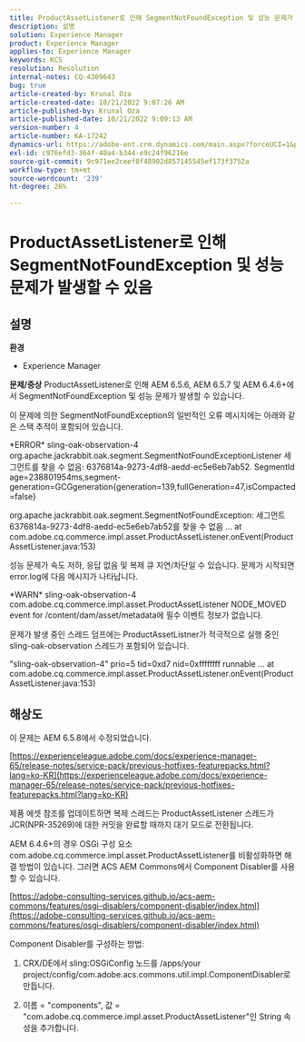 ```yaml
---
title: ProductAssetListener로 인해 SegmentNotFoundException 및 성능 문제가 발생할 수 있음
description: 설명
solution: Experience Manager
product: Experience Manager
applies-to: Experience Manager
keywords: KCS
resolution: Resolution
internal-notes: CQ-4309643
bug: true
article-created-by: Krunal Oza
article-created-date: 10/21/2022 9:07:26 AM
article-published-by: Krunal Oza
article-published-date: 10/21/2022 9:09:13 AM
version-number: 4
article-number: KA-17242
dynamics-url: https://adobe-ent.crm.dynamics.com/main.aspx?forceUCI=1&pagetype=entityrecord&etn=knowledgearticle&id=f9b60fc7-1f51-ed11-bba2-0022480867fb
exl-id: c976efd3-364f-40a4-b344-e9c24f96216e
source-git-commit: 9c971ee2ceef8f48902d857145545ef173f3752a
workflow-type: tm+mt
source-wordcount: '239'
ht-degree: 26%

---
```


# ProductAssetListener로 인해 SegmentNotFoundException 및 성능 문제가 발생할 수 있음

## 설명

<b>환경</b>
- Experience Manager



<b>문제/증상</b>
ProductAssetListener로 인해 AEM 6.5.6, AEM 6.5.7 및 AEM 6.4.6+에서 SegmentNotFoundException 및 성능 문제가 발생할 수 있습니다.



이 문제에 의한 SegmentNotFoundException의 일반적인 오류 메시지에는 아래와 같은 스택 추적이 포함되어 있습니다.

\*ERROR\* sling-oak-observation-4 org.apache.jackrabbit.oak.segment.SegmentNotFoundExceptionListener 세그먼트를 찾을 수 없음: 6376814a-9273-4df8-aedd-ec5e6eb7ab52. SegmentId age=238801954ms,segment-generation=GCGgeneration{generation=139,fullGeneration=47,isCompacted=false}

org.apache.jackrabbit.oak.segment.SegmentNotFoundException: 세그먼트 6376814a-9273-4df8-aedd-ec5e6eb7ab52를 찾을 수 없음 ... at com.adobe.cq.commerce.impl.asset.ProductAssetListener.onEvent(ProductAssetListener.java:153)



성능 문제가 속도 저하, 응답 없음 및 복제 큐 지연/차단일 수 있습니다. 문제가 시작되면 error.log에 다음 메시지가 나타납니다.

\*WARN\* sling-oak-observation-4 com.adobe.cq.commerce.impl.asset.ProductAssetListener NODE_MOVED event for /content/dam/asset/metadata에 필수 이벤트 정보가 없습니다.



문제가 발생 중인 스레드 덤프에는 ProductAssetListner가 적극적으로 실행 중인 sling-oak-observation 스레드가 포함되어 있습니다.

&quot;sling-oak-observation-4&quot; prio=5 tid=0xd7 nid=0xffffffff runnable ... at com.adobe.cq.commerce.impl.asset.ProductAssetListener.onEvent(ProductAssetListener.java:153)


## 해상도


이 문제는 AEM 6.5.8에서 수정되었습니다.

[https://experienceleague.adobe.com/docs/experience-manager-65/release-notes/service-pack/previous-hotfixes-featurepacks.html?lang=ko-KR](https://experienceleague.adobe.com/docs/experience-manager-65/release-notes/service-pack/previous-hotfixes-featurepacks.html?lang=ko-KR)

제품 에셋 참조를 업데이트하면 복제 스레드는 ProductAssetListener 스레드가 JCR(NPR-35269)에 대한 커밋을 완료할 때까지 대기 모드로 전환됩니다.



AEM 6.4.6+의 경우 OSGi 구성 요소 com.adobe.cq.commerce.impl.asset.ProductAssetListener를 비활성화하면 해결 방법이 있습니다. 그러면 ACS AEM Commons에서 Component Disabler를 사용할 수 있습니다.

[https://adobe-consulting-services.github.io/acs-aem-commons/features/osgi-disablers/component-disabler/index.html](https://adobe-consulting-services.github.io/acs-aem-commons/features/osgi-disablers/component-disabler/index.html)



Component Disabler를 구성하는 방법:

1. CRX/DE에서 sling:OSGiConfig 노드를 /apps/your project/config/com.adobe.acs.commons.util.impl.ComponentDisabler로 만듭니다.

2. 이름 = &quot;components&quot;, 값 = &quot;com.adobe.cq.commerce.impl.asset.ProductAssetListener&quot;인 String 속성을 추가합니다.
